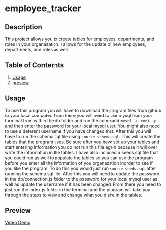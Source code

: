 # employee_tracker

## Description

This project allows you to create tables for employees, departments, and roles in your organazation. I allows for the update of new employees, departments, and roles as well.

## Table of Conternts

<ol>
    <li><a href="#usage">Usage</a></li>
    <li><a href="#preview">preview</a></li>
</ol>
    
## Usage
To use this program you will have to download the program files from github to your local computer. From there you will need to use mysql from your turminal from within the db folder and run the command `mysql -u root -p` and then enter the password for your local mysql user. You might also need to use a deferent username if you have changed that. After this you will have to run the schema.sql file using `source schema.sql`. This will create the tables that the program uses. Be sure after you have set up your tables and start entering information you do not run this file again because it will over write the information in the tables. I have also included a seeds.sql file that you could run as well to populate the tables so you can use the program before you enter all the information of you organazation inorder to see if you like the program. To do this you would just run `source seeds.sql` after running the schema.sql file. After this you will need to update the password in the db/connection.js folder to the password for your local mysql user as well as update the username if it has been changed. From there you need to just run the index.js folder in the terminal and the program will take you through the steps to view and change what you disire in the tables.

## Preview

[Video Demo](https://drive.google.com/file/d/1SpNeVhG3wInxEcYqdi_HMv7uggyiAqZz/view)
